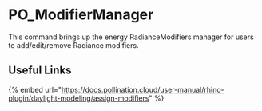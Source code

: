 # PO_ModifierManager

This command brings up the energy RadianceModifiers manager for users to add/edit/remove Radiance modifiers.

## Useful Links

{% embed url="https://docs.pollination.cloud/user-manual/rhino-plugin/daylight-modeling/assign-modifiers" %}


